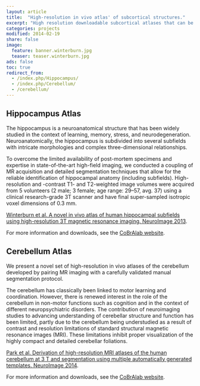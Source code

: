 ```yaml
---
layout: article
title:  "High-resolution in vivo atlas' of subcortical structures."
excerpt: "High resolution downloadable subcortical atlases that can be applied to your own data sets."
categories: projects
modified: 2014-02-19
share: false
image:
  feature: banner.winterburn.jpg
  teaser: teaser.winterburn.jpg
ads: false
toc: true
redirect_from:
  - /index.php/Hippocampus/
  - /index.php/Cerebellum/
  - /cerebellum/
---
```


Hippocampus Atlas
-----------------
The hippocampus is a neuroanatomical structure that has been widely studied in the context of learning, memory, stress, and neurodegeneration. Neuroanatomically, the hippocampus is subdivided into several subfields with intricate morphologies and complex three-dimensional relationships.

To overcome the limited availability of post-mortem specimens and expertise in state-of-the-art high-field imaging, we conducted a coupling of MR acquisition and detailed segmentation techniques that allow for the reliable identification of hippocampal anatomy (including subfields). High-resolution and -contrast T1- and T2-weighted image volumes were acquired from 5 volunteers (2 male; 3 female; age range: 29–57, avg. 37) using a clinical research-grade 3T scanner and have final super-sampled isotropic voxel dimensions of 0.3 mm.

[Winterburn et al. A novel in vivo atlas of human hippocampal subfields using high-resolution 3T magnetic resonance imaging. NeuroImage 2013](http://dx.doi.org/10.1016/j.neuroimage.2013.02.003).

For more information and downloads, see the [CoBrAlab website](http://cobralab.ca/atlases/Hippocampus.html).

Cerebellum Atlas
----------------
We present a novel set of high-resolution in vivo atlases of the cerebellum developed by pairing MR imaging with a carefully validated manual segmentation protocol.

The cerebellum has classically been linked to motor learning and coordination. However, there is renewed interest in the role of the cerebellum in non-motor functions such as cognition and in the context of different neuropsychiatric disorders. The contribution of neuroimaging studies to advancing understanding of cerebellar structure and function has been limited, partly due to the cerebellum being understudied as a result of contrast and resolution limitations of standard structural magnetic resonance images (MRI). These limitations inhibit proper visualization of the highly compact and detailed cerebellar foliations. 

[Park et al. Derivation of high-resolution MRI atlases of the human cerebellum at 3 T and segmentation using multiple automatically generated templates. NeuroImage 2014](http://dx.doi.org/10.1016/j.neuroimage.2014.03.037).

For more information and downloads, see the [CoBrAlab website](http://cobralab.ca/atlases/Cerebellum.html).
